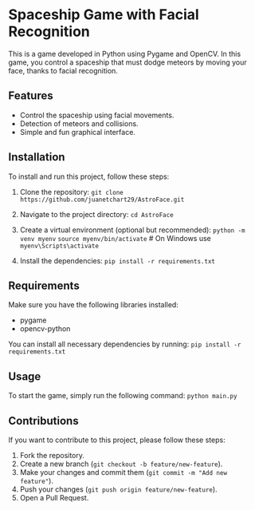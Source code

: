 # Spaceship Game with Facial Recognition

This is a game developed in Python using Pygame and OpenCV. In this game, you control a spaceship that must dodge meteors by moving your face, thanks to facial recognition.

## Features

- Control the spaceship using facial movements.
- Detection of meteors and collisions.
- Simple and fun graphical interface.

## Installation

To install and run this project, follow these steps:

1. Clone the repository:
   ```git clone https://github.com/juanetchart29/AstroFace.git```

2. Navigate to the project directory:
   ```cd AstroFace```

3. Create a virtual environment (optional but recommended):
   ```python -m venv myenv```
   ```source myenv/bin/activate```  # On Windows use ```myenv\Scripts\activate```

4. Install the dependencies:
   ```pip install -r requirements.txt```

## Requirements

Make sure you have the following libraries installed:

- pygame
- opencv-python

You can install all necessary dependencies by running:
```pip install -r requirements.txt```

## Usage

To start the game, simply run the following command:
```python main.py```

## Contributions

If you want to contribute to this project, please follow these steps:

1. Fork the repository.
2. Create a new branch (```git checkout -b feature/new-feature```).
3. Make your changes and commit them (```git commit -m "Add new feature"```).
4. Push your changes (```git push origin feature/new-feature```).
5. Open a Pull Request.
